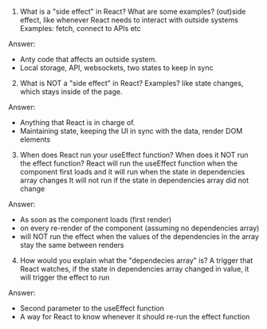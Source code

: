1. What is a "side effect" in React? What are some examples?
   (out)side effect, like whenever React needs to interact with outside systems
   Examples: fetch, connect to APIs etc

Answer:

-   Anty code that affects an outside system.
-   Local storage, API, websockets, two states to keep in sync

2. What is NOT a "side effect" in React? Examples?
   like state changes, which stays inside of the page.

Answer:

-   Anything that React is in charge of.
-   Maintaining state, keeping the UI in sync with the data, render DOM elements

3. When does React run your useEffect function? When does it NOT run
   the effect function?
   React will run the useEffect function when the component first loads
   and it will run when the state in dependencies array changes
   It will not run if the state in dependencies array did not change

Answer:

-   As soon as the component loads (first render)
-   on every re-render of the component (assuming no dependencies array)
-   will NOT run the effect when the values of the dependencies in the array stay the same between renders

4. How would you explain what the "dependecies array" is?
   A trigger that React watches, if the state in dependencies array changed in value,
   it will trigger the effect to run

Answer:

-   Second parameter to the useEffect function
-   A way for React to know whenever it should re-run the effect function
